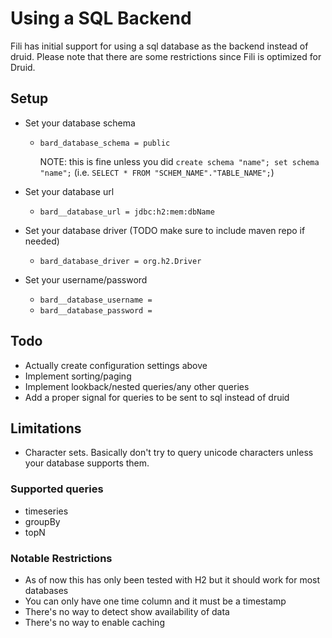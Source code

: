# Using a SQL Backend
Fili has initial support for using a sql database as the backend instead of druid. Please
note that there are some restrictions since Fili is optimized for Druid.

## Setup
- Set your database schema
    - `bard_database_schema = public` 
        
        NOTE: this is fine unless you did `create schema "name"; set schema "name";`
        (i.e. `SELECT * FROM "SCHEM_NAME"."TABLE_NAME";`)
    
- Set your database url
    - `bard__database_url = jdbc:h2:mem:dbName`
    
- Set your database driver (TODO make sure to include maven repo if needed)
    - `bard_database_driver = org.h2.Driver`
- Set your username/password
    - `bard__database_username = `
    - `bard__database_password = `

## Todo
- Actually create configuration settings above
- Implement sorting/paging
- Implement lookback/nested queries/any other queries
- Add a proper signal for queries to be sent to sql instead of druid

## Limitations
- Character sets. Basically don't try to query unicode characters unless your database supports them.

### Supported queries
* timeseries
* groupBy
* topN

### Notable Restrictions

- As of now this has only been tested with H2 but it should work for most databases
- You can only have one time column and it must be a timestamp
- There's no way to detect show availability of data
- There's no way to enable caching